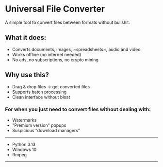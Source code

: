 # Universal File Converter

A simple tool to convert files between formats without bullshit.

## What it does:
- Converts documents, images, ~spreadsheets~, audio and video  
- Works offline (no internet needed)  
- No ads, no subscriptions, no crypto mining  

## Why use this?
- Drag & drop files → get converted files  
- Supports batch processing  
- Clean interface without bloat  

### For when you just need to convert files without dealing with:
- Watermarks  
- "Premium version" popups  
- Suspicious "download managers"
______________________________________________________________________
- Python 3.13
- Windows 10
- ffmpeg
______________________________________________________________________
